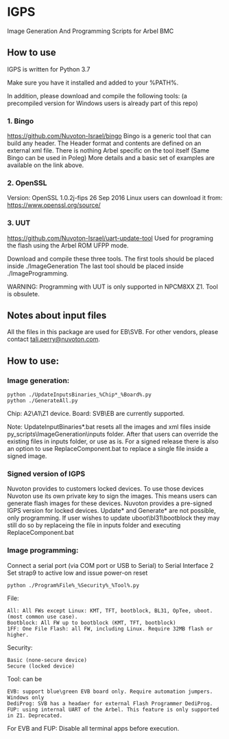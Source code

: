 # IGPS
Image Generation And Programming Scripts for Arbel BMC

## How to use
IGPS is written for Python 3.7

Make sure you have it installed and added to your %PATH%.

In addition, please download and compile the following tools:
(a precompiled version for Windows users is already part of this repo)

### 1.	Bingo
https://github.com/Nuvoton-Israel/bingo
Bingo is a generic tool that can build any header. 
The Header format and contents are defined on an external xml file.
There is nothing Arbel specific on the tool itself (Same Bingo can be used in Poleg)
More details and a basic set of examples are available on the link above.

### 2.	OpenSSL
Version: OpenSSL 1.0.2j-fips  26 Sep 2016
Linux users can download it from:
https://www.openssl.org/source/

### 3.	UUT
https://github.com/Nuvoton-Israel/uart-update-tool
Used for programing the flash using the Arbel ROM UFPP mode.

Download and compile these three tools. The first tools should be placed inside ./ImageGeneration
The last tool should be placed inside ./ImageProgramming.

WARNING: Programming with UUT is only supported in  NPCM8XX Z1. Tool is obsulete.

## Notes about input files
All the files in this package are used for EB\SVB. For other vendors, please contact tali.perry@nuvoton.com. 

## How to use:

### Image generation:
```
python ./UpdateInputsBinaries_%Chip*_%Board%.py
python ./GenerateAll.py
```
Chip:  A2\A1\Z1 device.
Board: SVB\EB are currently supported. 

Note: UpdateInputBinaries*.bat resets all the images and xml files inside py_scripts\ImageGeneration\inputs folder.
After that users can override the existing files in inputs folder, or use as is.
For a signed release there is also an option to use ReplaceComponent.bat to replace a single file inside a
signed image.

### Signed version of IGPS
Nuvoton provides to customers locked devices.
To use those devices Nuvoton use its own private key to sign the images.
This means users can generate flash images for these devices.
Nuvoton provides a pre-signed IGPS version for locked devices.
Update* and Generate* are not possible, only programming.
If user wishes to update uboot\bl31\bootblock they may still do so by replaceing the file in inputs folder and executing ReplaceComponent.bat

### Image programming:
Connect a serial port (via COM port or USB to Serial) to Serial Interface 2
Set strap9 to active low and issue power-on reset
```
python ./Program%File%_%Security%_%Tool%.py
```

File: 

	All: All FWs except Linux: KMT, TFT, bootblock, BL31, OpTee, uboot. (most common use case).
	Bootblock: All FW up to bootblock (KMT, TFT, bootblock)
	1FF: One File Flash: all FW, including Linux. Require 32MB flash or higher.
Security: 

	Basic (none-secure device)
	Secure (locked device)
Tool: can be 

	EVB: support blue\green EVB board only. Require automation jumpers. Windows only
	DediProg: SVB has a headaer for external Flash Programmer DediProg.
	FUP: using internal UART of the Arbel. This feature is only supported in Z1. Deprecated.


For EVB and FUP: Disable all terminal apps before execution.
